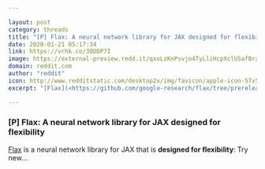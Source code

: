 ```yaml
---

layout: post
category: threads
title: "[P] Flax: A neural network library for JAX designed for flexibility"
date: 2020-01-21 05:17:34
link: https://vrhk.co/30DDP7I
image: https://external-preview.redd.it/qxoLzKnPsvjo4TyLliHcpXclUSafBraHsxaNsImXb_A.jpg?width=400&height=209.42408377&auto=webp&s=26386cf5e0377ddabddab6bd70363888927867ba
domain: reddit.com
author: "reddit"
icon: http://www.redditstatic.com/desktop2x/img/favicon/apple-icon-57x57.png
excerpt: "[Flax](<https://github.com/google-research/flax/tree/prerelease>) is a neural network library for JAX that is **designed for flexibility**: Try new..."

---
```


### [P] Flax: A neural network library for JAX designed for flexibility

[Flax](<https://github.com/google-research/flax/tree/prerelease>) is a neural network library for JAX that is **designed for flexibility**: Try new...